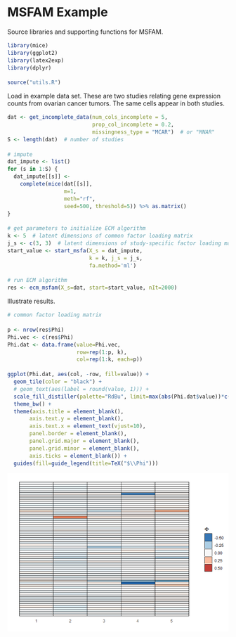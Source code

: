 MSFAM Example
================

Source libraries and supporting functions for MSFAM.

``` r
library(mice)
library(ggplot2)
library(latex2exp)
library(dplyr)

source("utils.R")
```

Load in example data set. These are two studies relating gene expression
counts from ovarian cancer tumors. The same cells appear in both
studies.

``` r
dat <- get_incomplete_data(num_cols_incomplete = 5, 
                           prop_col_incomplete = 0.2, 
                           missingness_type = "MCAR")  # or "MNAR"
S <- length(dat)  # number of studies

# impute
dat_impute <- list()
for (s in 1:S) {
  dat_impute[[s]] <- 
    complete(mice(dat[[s]], 
                  m=1, 
                  meth="rf", 
                  seed=500, threshold=5)) %>% as.matrix()
}

# get parameters to initialize ECM algorithm
k <- 5  # latent dimensions of common factor loading matrix
j_s <- c(3, 3)  # latent dimensions of study-specific factor loading matrices
start_value <- start_msfa(X_s = dat_impute, 
                          k = k, j_s = j_s, 
                          fa.method='ml')

# run ECM algorithm
res <- ecm_msfam(X_s=dat, start=start_value, nIt=2000)
```

Illustrate results.

``` r
# common factor loading matrix

p <- nrow(res$Phi)
Phi.vec <- c(res$Phi)
Phi.dat <- data.frame(value=Phi.vec,
                      row=rep(1:p, k),
                      col=rep(1:k, each=p))

ggplot(Phi.dat, aes(col, -row, fill=value)) +
  geom_tile(color = "black") +
  # geom_text(aes(label = round(value, 1))) +
  scale_fill_distiller(palette="RdBu", limit=max(abs(Phi.dat$value))*c(-1, 1)) +
  theme_bw() +
  theme(axis.title = element_blank(),
       axis.text.y = element_blank(),
       axis.text.x = element_text(vjust=10),
       panel.border = element_blank(),
       panel.grid.major = element_blank(),
       panel.grid.minor = element_blank(),
       axis.ticks = element_blank()) +
  guides(fill=guide_legend(title=TeX("$\\Phi")))
```

![](example_files/figure-gfm/unnamed-chunk-3-1.png)<!-- -->
